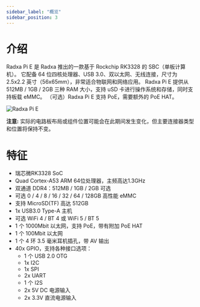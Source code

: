```yaml
---
sidebar_label: "概览"
sidebar_position: 3
---
```


# 介绍

Radxa Pi E 是 Radxa 推出的一款基于 Rockchip RK3328 的 SBC（单板计算机）。 它配备 64 位四核处理器、USB 3.0、双以太网、无线连接，尺寸为 2.5x2.2 英寸（56x65mm），非常适合物联网和网络应用。 Radxa Pi E 提供从 512MB / 1GB / 2GB 三种 RAM 大小，支持 uSD 卡进行操作系统和存储，同时支持板载 eMMC。 （可选）Radxa Pi E 支持 PoE，需要额外的 PoE HAT。

![Radxa Pi E](/img/pi-e/radxa-pi-e.webp)

**注意:** 实际的电路板布局或组件位置可能会在此期间发生变化，但主要连接器类型和位置将保持不变。

# 特征

- 瑞芯微RK3328 SoC
- Quad Cortex-A53 ARM 64位处理器，主频高达1.3GHz
- 双通道 DDR4：512MB / 1GB / 2GB 可选
- 可选 0 / 4 / 8 / 16 / 32 / 64 / 128GB 高性能 eMMC
- 支持 MicroSD(TF) 高达 512GB
- 1x USB3.0 Type-A 主机
- 可选 WiFi 4 / BT 4 或 WiFi 5 / BT 5
- 1 个 1000Mbit 以太网，支持 PoE，带有附加 PoE HAT
- 1 个 100Mbit 以太网
- 1 个 4 环 3.5 毫米耳机插孔，带 AV 输出
- 40x GPIO，支持各种接口选项：
  - 1 个 USB 2.0 OTG
  - 1x I2C
  - 1x SPI
  - 2x UART
  - 1 个 I2S
  - 2x 5V DC 电源输入
  - 2x 3.3V 直流电源输入
